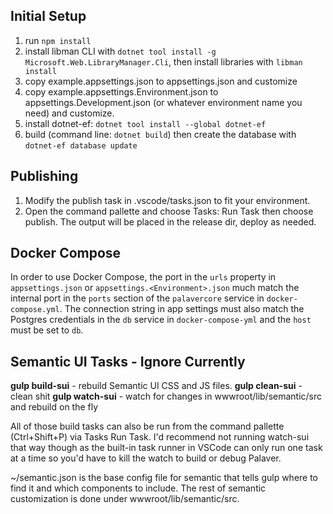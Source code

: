 ## Initial Setup

1) run `npm install`
2) install libman CLI with `dotnet tool install -g Microsoft.Web.LibraryManager.Cli`, then install libraries with `libman install`
3) copy example.appsettings.json to appsettings.json and customize
4) copy example.appsettings.Environment.json to appsettings.Development.json (or whatever environment name you need) and customize.
5) install dotnet-ef: `dotnet tool install --global dotnet-ef`
6) build (command line: `dotnet build`) then create the database with `dotnet-ef database update`

## Publishing

1) Modify the publish task in .vscode/tasks.json to fit your environment.
2) Open the command pallette and choose Tasks: Run Task then choose publish.  The output will be placed in the release dir, deploy as needed.

## Docker Compose

In order to use Docker Compose, the port in the `urls` property in `appsettings.json` or `appsettings.<Environment>.json` much match the
internal port in the `ports` section of the `palavercore` service in `docker-compose.yml`.  The connection string in app settings must also
match the Postgres credentials in the `db` service in `docker-compose-yml` and the `host` must be set to `db`.

## Semantic UI Tasks - Ignore Currently

**gulp build-sui** - rebuild Semantic UI CSS and JS files.
**gulp clean-sui** - clean shit
**gulp watch-sui** - watch for changes in wwwroot/lib/semantic/src and rebuild on the fly

All of those build tasks can also be run from the command pallette (Ctrl+Shift+P) via Tasks Run Task.  I'd recommend not running watch-sui that way though as the built-in task runner in VSCode can only run one task at a time so you'd have to kill the watch to build or debug Palaver.

~/semantic.json is the base config file for semantic that tells gulp where to find it and which components to include.  The rest of semantic customization is done under wwwroot/lib/semantic/src.

